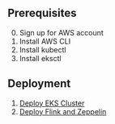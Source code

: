 ## Prerequisites

0. Sign up for AWS account
1. Install AWS CLI
2. Install kubectl
3. Install eksctl

## Deployment

1. [Deploy EKS Cluster](eks/README.md)
2. [Deploy Flink and Zeppelin](kube/README.md)
